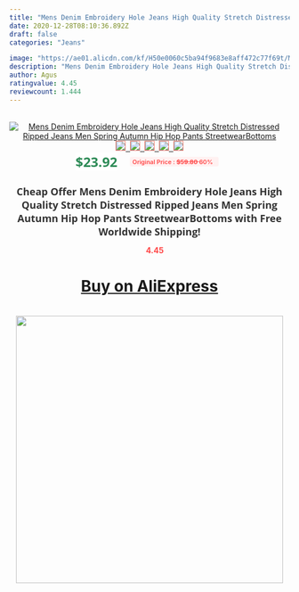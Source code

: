 ```yaml
---
title: "Mens Denim Embroidery Hole Jeans High Quality Stretch Distressed Ripped Jeans Men Spring Autumn Hip Hop Pants StreetwearBottoms"
date: 2020-12-28T08:10:36.892Z
draft: false
categories: "Jeans"

image: "https://ae01.alicdn.com/kf/H50e0060c5ba94f9683e8aff472c77f69t/Mens-Denim-Embroidery-Hole-Jeans-High-Quality-Stretch-Distressed-Ripped-Jeans-Men-Spring-Autumn-Hip-Hop.jpg"
description: "Mens Denim Embroidery Hole Jeans High Quality Stretch Distressed Ripped Jeans Men Spring Autumn Hip Hop Pants StreetwearBottoms"
author: Agus
ratingvalue: 4.45
reviewcount: 1.444
---
```

<br>
<div style="text-align: center;">
<a href="https://s.click.aliexpress.com/e/_ApQj0Z" target="_blank" rel="nofollow noopener noreferrer"><img alt="Mens Denim Embroidery Hole Jeans High Quality Stretch Distressed Ripped Jeans Men Spring Autumn Hip Hop Pants StreetwearBottoms" class="magnifier-image" src="https://ae01.alicdn.com/kf/H50e0060c5ba94f9683e8aff472c77f69t/Mens-Denim-Embroidery-Hole-Jeans-High-Quality-Stretch-Distressed-Ripped-Jeans-Men-Spring-Autumn-Hip-Hop.jpg_640x640.jpg">
<br>
<img style="border:1px solid salmon" src="https://ae01.alicdn.com/kf/H50e0060c5ba94f9683e8aff472c77f69t/Mens-Denim-Embroidery-Hole-Jeans-High-Quality-Stretch-Distressed-Ripped-Jeans-Men-Spring-Autumn-Hip-Hop.jpg_120x120.jpg">&nbsp;&nbsp;<img style="border:1px solid salmon" src="https://ae01.alicdn.com/kf/H0838cbe9824a4ea2af45d98d34e18059p/Mens-Denim-Embroidery-Hole-Jeans-High-Quality-Stretch-Distressed-Ripped-Jeans-Men-Spring-Autumn-Hip-Hop.jpg_120x120.jpg">&nbsp;&nbsp;<img style="border:1px solid salmon" src="https://ae01.alicdn.com/kf/Hd83fc3cfef6844eda260e274ef2915eaB/Mens-Denim-Embroidery-Hole-Jeans-High-Quality-Stretch-Distressed-Ripped-Jeans-Men-Spring-Autumn-Hip-Hop.jpg_120x120.jpg">&nbsp;&nbsp;<img style="border:1px solid salmon" src="https://ae01.alicdn.com/kf/Ha5456047776a48de878daacaba21a56a2/Mens-Denim-Embroidery-Hole-Jeans-High-Quality-Stretch-Distressed-Ripped-Jeans-Men-Spring-Autumn-Hip-Hop.jpg_120x120.jpg">&nbsp;&nbsp;<img style="border:1px solid salmon" src="https://ae01.alicdn.com/kf/H01f115750ea143b09a16549182c1fda8n/Mens-Denim-Embroidery-Hole-Jeans-High-Quality-Stretch-Distressed-Ripped-Jeans-Men-Spring-Autumn-Hip-Hop.jpg_120x120.jpg"></a></div><br0>
<div style="text-align: center;"><span style="background-color: white; border: 0px; box-sizing: border-box; color: seagreen; display: inline-block; font-family: &quot;open sans&quot; , &quot;arial&quot; , &quot;helvetica&quot; , sans-serif , &quot;heiti&quot;; font-size: 24px; font-stretch: inherit; font-weight: 700; line-height: inherit; margin: 0px 10px 0px 0px; padding: 0px; vertical-align: middle;">$23.92 </span>
<span style="background: rgb(255 , 241 , 241); border-radius: 3px; border: 0px; box-sizing: border-box; color: #ff4747; display: inline-block; font-family: inherit; font-size: 12px; font-stretch: inherit; font-style: inherit; font-variant: inherit; font-weight: 600; line-height: inherit; margin: 0px; padding: 2px 5px; transform: scale(0.9); vertical-align: middle;">Original Price : <b style="text-decoration: line-through;">$59.80 </b> 60%&nbsp;&nbsp;</span></div>
<h1 style="color: #333333; display: inline-block; font-family: &quot;open sans&quot; , &quot;arial&quot; , &quot;helvetica&quot; , sans-serif , &quot;heiti&quot;; font-size: 18px; font-stretch: inherit; font-weight: 700; text-align: center;">Cheap Offer Mens Denim Embroidery Hole Jeans High Quality Stretch Distressed Ripped Jeans Men Spring Autumn Hip Hop Pants StreetwearBottoms with Free Worldwide Shipping!</h1>
<div style="color: #ff4747; text-align: center;">
<img src="https://4.bp.blogspot.com/-M0ZcTcb-5uY/XleCXlxnR4I/AAAAAAAAAEc/OrjgMkXV1oMQFaCRZj5HQwOCBcu3w1FegCPcBGAYYCw/s1600/star.png" style="height: 15px;">&nbsp;<b>4.45</b></div>
<div class="button_cont" align="center"><a class="buynow_a" href="https://s.click.aliexpress.com/e/_ApQj0Z" target="_blank" rel="nofollow noopener noreferrer"><H1>Buy on AliExpress</H1></a></div><br>
<div class="separator" style="clear: both; text-align: center;">
<img src="https://lh3.googleusercontent.com/-pTy5HemUv9M/XlePHvY0dAI/AAAAAAAAAE4/0nX5iRUoIWY8eMW9Dpxeirr157OZliDIgCLcBGAsYHQ/s1600/badge.gif" width="480">
</div>
